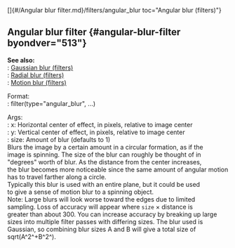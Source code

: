 []{#/Angular blur filter.md}/filters/angular_blur toc="Angular blur (filters)"}    
## Angular blur filter {#angular-blur-filter byondver="513"}    
**See also:**    
:   [Gaussian blur (filters)](/%7Bnotes%7D/filters/blur)    
:   [Radial blur (filters)](/%7Bnotes%7D/filters/radial_blur)    
:   [Motion blur (filters)](/%7Bnotes%7D/filters/motion_blur)    
<!-- -->    
Format:    
:   filter(type=\"angular_blur\", \...)    
<!-- -->    
Args:    
:   x: Horizontal center of effect, in pixels, relative to image center    
:   y: Vertical center of effect, in pixels, relative to image center    
:   size: Amount of blur (defaults to 1)    
Blurs the image by a certain amount in a circular formation, as if the    
image is spinning. The size of the blur can roughly be thought of in    
\"degrees\" worth of blur. As the distance from the center increases,    
the blur becomes more noticeable since the same amount of angular motion    
has to travel farther along a circle.    
Typically this blur is used with an entire plane, but it could be used    
to give a sense of motion blur to a spinning object.    
Note: Large blurs will look worse toward the edges due to limited    
sampling. Loss of accuracy will appear where `size` × distance is    
greater than about 300. You can increase accuracy by breaking up large    
sizes into multiple filter passes with differing sizes. The blur used is    
Gaussian, so combining blur sizes A and B will give a total size of    
sqrt(A^2^+B^2^).  